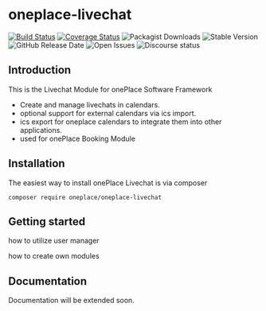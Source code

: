# oneplace-livechat

[![Build Status](https://travis-ci.com/OnePlc/PLC_X_Livechat.svg?branch=master)](https://travis-ci.com/OnePlc/PLC_X_Livechat)
[![Coverage Status](https://coveralls.io/repos/github/OnePlc/PLC_X_Livechat/badge.svg?branch=master)](https://coveralls.io/github/OnePlc/PLC_X_Livechat?branch=master)
![Packagist Downloads](https://img.shields.io/packagist/dt/oneplace/oneplace-livechat)
![Stable Version](https://img.shields.io/packagist/v/oneplace/oneplace-livechat)
![GitHub Release Date](https://img.shields.io/github/release-date/oneplc/plc_x_livechat)
![Open Issues](https://img.shields.io/github/issues-raw/oneplc/plc_x_livechat)
![Discourse status](https://img.shields.io/discourse/status?server=https%3A%2F%2Fdiscourse.1plc.ch)

## Introduction

This is the Livechat Module for onePlace Software Framework

- Create and manage livechats in calendars. 
- optional support for external calendars via ics import.
- ics export for oneplace calendars to integrate them into other applications.
- used for onePlace Booking Module

## Installation

The easiest way to install onePlace Livechat is via composer
```shell script
composer require oneplace/oneplace-livechat
```

## Getting started

how to utilize user manager

how to create own modules

## Documentation

Documentation will be extended soon.
